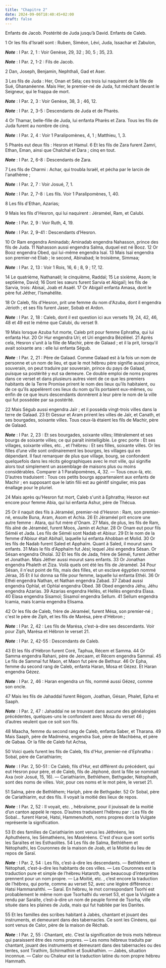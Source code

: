 ```yaml
---
title: "Chapitre 2"
date: 2024-09-06T18:40:45+02:00
draft: false
---
```



Enfants de Jacob.
Postérité de Juda jusqu’à David.
Enfants de Caleb.


1 Or les fils d'Israël sont : Ruben, Siméon, Lévi, Juda, Issachar et Zabulon,

***Note*** :  I Par. 2, 1 : Voir Genèse, 29, 32 ; 30, 5 ; 35, 23.

***Note*** :  I Par. 2, 1-2 : Fils de Jacob.

2 Dan, Joseph, Benjamin, Nephthali, Gad et Aser.


3 Les fils de Juda : Her, Onan et Séla; ces trois lui naquirent de la fille de Sué, Ghananéenne. Mais Her, le premier-né de Juda, fut méchant devant le Seigneur, qui le frappa de mort.

***Note*** :  I Par. 2, 3 : Voir Genèse, 38, 3 ; 46, 12.

***Note*** :  I Par. 2, 3-5 : Descendants de Juda et de Pharès.

4 Or Thamar, belle-fille de Juda, lui enfanta Pharès et Zara. Tous les fils de Juda furent au nombre de cinq.

***Note*** :  I Par. 2, 4 : Voir 1 Paralipomènes, 4, 1 ; Matthieu, 1, 3.


5 Pharès eut deux fils : Hesron et Hamul. 6 Et les fils de Zara furent Zamri, Ethan, Eman, ainsi que Chalchal et Dara ; cinq en tout.

***Note*** :  I Par. 2, 6-8 : Descendants de Zara.

7 Les fils de Charmi : Achar, qui troubla Israël, et pécha par le larcin de l'anathème ;

***Note*** :  I Par. 2, 7 : Voir Josué, 7, 1.

***Note*** :  I Par. 2, 7-8 : Les fils. Voir 1 Paralipomènes, 1, 40.

8 Les fils d'Ethan, Azarias;


9 Mais les fils d'Hesron, qui lui naquirent : Jéraméel, Ram, et Calubi.

***Note*** :  I Par. 2, 9 : Voir Ruth, 4, 19.

***Note*** :  I Par. 2, 9-41 : Descendants d’Hesron.


10 Or Ram engendra Aminadab; Aminadab engendra Nahasson, prince des fils de Juda. 11 Nahasson aussi engendra Salma, duquel est né Booz. 12 Or Booz engendra Obed, qui lui-même engendra Isaï. 13 Mais Isaï engendra son premier-né Eliab ; le second, Abinabad; le troisième, Simmaa;

***Note*** :  I Par. 2, 13 : Voir 1 Rois, 16, 6 ; 8, 9 ; 17, 12.

14 Le quatrième, Nathanaël; le cinquième, Raddaï; 15 Le sixième, Asom; le septième, David; 16 Dont les sœurs furent Sarvia et Abigaïl; les fils de Sarvia, trois: Abisaï, Joab et Asaël. 17 Or Abigaïl enfanta Amasa, dont le père fut Jéther, l'Ismahélite.


18 Or Caleb, fils d'Hesron, prit une femme du nom d'Azuba, dont il engendra Jérioth ; et ses fils furent Jaser, Sobab et Ardon.

***Note*** :  I Par. 2, 18 : Caleb, dont il est question ici aux versets 19, 24, 42, 46, 48 et 49 est le même que Calubi, du verset 9.

19 Mais lorsque Azuba fut morte, Caleb prit pour femme Ephratha, qui lui enfanta Hur. 20 Or Hur engendra Uri; et Uri engendra Bézéléel. 21 Après cela, Hesron s'unit à la fille de Machir, père de Galaad ; et il la prit, lorsqu'il avait soixante ans : elle lui enfanta Ségub.

***Note*** :  I Par. 2, 21 : Père de Galaad. Comme Galaad est à la fois un nom de personne et un nom de lieu, et que le mot hébreu père signifie aussi prince, souverain, on peut traduire par souverain, prince du pays de Galaad, puisque sa postérité y eut sa demeure. Ce double emploi de noms propres dans ce verset et dans plusieurs autres vient de ce que les premiers habitants de la Terre Promise prirent le nom des lieux qu’ils habitaient, ou de ce qu’ils appelèrent ces lieux du nom qu’ils portaient eux-mêmes, ou enfin de ce que leurs descendants donnèrent à leur père le nom de la ville qui fut possédée par sa postérité.

22 Mais Ségub aussi engendra Jaïr ; et il posséda vingt-trois villes dans la terre de Galaad. 23 Et Gessur et Aram prirent les villes de Jaïr, et Canath, et ses bourgades, soixante villes. Tous ceux-là étaient les fils de Machir, père de Galaad.

***Note*** :  I Par. 2, 23 : Et ses bourgades, soixante villes; littéralement et ses bourgs de soixante villes; ce qui paraît inintelligible. Le grec porte : Et ses villages, soixante villes, etc. , et l’hébreu : Et ses filles, soixante villes. Or les filles d’une ville sont ordinairement les bourges, les villages qui en dépendant. Il faut remarquer de plus que village, bourg, se confondent quelquefois dans les récits géographiques avec le mot ville, qui signifie alors tout simplement un assemblage de maisons plus ou moins considérables. Comparer à 1 Paralipomènes, 4, 32. ― Tous ceux-là, etc. D’autres traduisent : Tous ces petits bourgs appartenaient aux enfants de Machir ; en supposant que le latin filii est au génitif singulier, mis pas énallage pour le pluriel.

24 Mais après qu'Hesron fut mort, Caleb s'unit à Ephratha; Hesron eut encore pour femme Abia, qui lui enfanta Ashur, père de Thécua.


25 Or il naquit des fils à Jéraméel, premier-né d'Hesron : Ram, son premier-né, ensuite Buna, Aram, Asom et Achia. 26 Et Jéraméel prit encore une autre femme : Atara, qui fut mère d'Onam. 27 Mais, de plus, les fils de Ram, fils aîné de Jéraméel, furent Moos, Jamin et Achar. 28 Or Onam eut pour fils Séméi et Jada. Les fils de Séméi sont Nadab et Abisur. 29 Et le nom de la femme d'Abisur était Abihaïl, laquelle lui enfanta Ahobban et Molid. 30 Or les fils de Nadab furent Saled et Apphaïm. Quant à Saled, il mourut sans enfants. 31 Mais le fils d'Apphaïm fut Jési; lequel Jési engendra Sésan. Or Sésan engendra Oholaï. 32 Et les fils de Jada, frère de Séméi, furent Jéther et Jonathan. Mais Jéther aussi mourut sans enfants. 33 Or Jonathan engendra Phaleth et Ziza. Voilà quels ont été les fils de Jéraméel. 34 Pour Sésan, il n'eut point de fils, mais des filles, et un esclave égyptien nommé Jéraa, 35 Et il lui donna sa fille pour femme, laquelle lui enfanta Ethéi. 36 Or Ethéi engendra Nathan, et Nathan engendra Zabad. 37 Zabad
aussi engendra Ophlal, et Ophlal engendra Obed. 38 Obed engendra Jéhu, Jéhu engendra Azarias. 39 Azarias engendra Hellès, et Hellès engendra Elasa. 40 Elasa engendra Sisamoï; Sisamoï engendra Sellum. 41 Sellum engendra Icamia, mais Icamia engendra Elisama.


42 Or les fils de Caleb, frère de Jéraméel, furent Mésa, son premier-né ; c'est le père de Ziph, et les fils de Marésa, père d'Hébron ;

***Note*** :  I Par. 2, 42 : Les fils de Marésa, c’est-à-dire ses descendants. Voir pour Ziph, Marésa et Hébron le verset 21.

***Note*** :  I Par. 2, 42-55 : Descendants de Caleb.

43 Et les fils d'Hébron furent Coré, Taphua, Récem et Samma. 44 Or Samma engendra Rahani, père de Jercaam, et Récem engendra Sammaï. 45 Le fils de Sammaï fut Maon, et Maon fut père de Bethsur. 46 Or Epha, femme du second rang de Caleb, enfanta Haran, Mosa et Gézez. Et Haran engendra Gézez.

***Note*** :  I Par. 2, 46 : Haran engendra un fils, nommé aussi Gézez, comme son oncle.

47 Mais les fils de Jahaddaï furent Régom, Joathan, Gésan, Phalet, Epha et Saaph.

***Note*** :  I Par. 2, 47 : Jahaddaï ne se trouvant dans aucune des généalogies précédentes, quelques-uns le confondent avec Mosa du verset 46 ; d’autres veulent que ce soit son fils.

48 Maacha, femme du second rang de Caleb, enfanta Saber, et Tharana. 49 Mais Saaph, père de Madména, engendra Sué, père de Machbéna, et père de Gabaa. Or la fille de Caleb fut Achsa,


50 Voici quels furent les fils de Caleb, fils d'Hur, premier-né d'Ephratha : Sobal, père de Cariathiarim;

***Note*** :  I Par. 2, 50-51 : Ce Caleb, fils d’Hur, est différent du précédent, qui eut Hesron pour père, et de Caleb, fils de Jéphoné, dont la fille se nommait Axa (voir Josué, 15, 16). ― Cariathiarim, Bethléhem, Bethgader, Nétophath, sont des noms de villes. Voir, pour ces noms et le mot père, le verset 21.

51 Salma, père de Bethléhem; Hariph, père de Bethgader. 52 Or Sobal, père de Cariathiarim, eut des fils. Il voyait la moitié des lieux de repos.

***Note*** :  I Par. 2, 52 : Il voyait, etc. , hébraïsme, pour il jouissait de la moitié d’un canton appelé le repos. D’autres traduisent l’hébreu par : Les fils de Sobal… furent Haroé, Hatsi, Hammenuhoth, noms propres dont la Vulgate représente la signification.

53 Et des familles de Cariathiarim sont venus les Jéthréens, les Aphuthéens, les Sémathéens, les Maséréens. C'est d'eux que sont sortis les Saraïtes et les Esthaolites. 54 Les fils de Salma, Bethléhem et Nétophathi, les Couronnes de la maison de Joab, et la Moitié du lieu de repos de Saraï.

***Note*** :  I Par. 2, 54 : Les fils, c’est-à-dire les descendants. ― Bethléhem et Nétophati, c’est-à-dire les habitants de ces villes. ― Les Couronnes est la traduction pure et simple de l’hébreu Hataroth, que beaucoup d’interprètes prennent pour un nom propre. ― La Moitié, etc. , c’est encore la traduction de l’hébreu, qui porte, comme au verset 52, avec une légère différence : Hatsi Hammanahthi. ― Saraï. En hébreu, le mot correspondant Tsorhi est probablement le même nom que Tsorhathi du verset 53, et que la Vulgate a rendu par Saraïte, c’est-à-dire un nom de peuple formé de Tsorha, ville située dans les plaines de Juda, mais qui fut habitée par les Danites.

55 Et les familles des scribes habitant à Jabès, chantant et jouant des instruments, et demeurant dans des tabernacles. Ce sont les Cinéens, qui sont venus de Calor, père de la maison de Réchab.

***Note*** :  I Par. 2, 55 : Chantant, etc. C’est la signification de trois mots hébreux qui paraissent être des noms propres. ― Les noms hébreux traduits par chantant, jouant des instruments et demeurant dans des tabernacles ou des tentes, sont Tirathim, Schirmathim et Soukhathim. ― Jabès, situation inconnue. ― Calor ou Chaleur est la traduction latine du nom propre hébreu Hammath.

